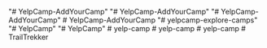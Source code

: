 "# YelpCamp-AddYourCamp" 
"# YelpCamp-AddYourCamp" 
"# YelpCamp-AddYourCamp" 
#   Y e l p C a m p - A d d Y o u r C a m p  
 "# yelpcamp-explore-camps" 
"# YelpCamp" 
"# YelpCamp" 
#   y e l p - c a m p  
 #   y e l p - c a m p  
 #   y e l p - c a m p  
 #   T r a i l T r e k k e r  
 